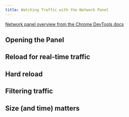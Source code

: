 ```yaml
---
title: Watching Traffic with the Network Panel
---
```



[Network panel overview from the Chrome DevTools docs](https://developer.chrome.com/devtools/docs/network)


## Opening the Panel

## Reload for real-time traffic

## Hard reload

## Filtering traffic

## Size (and time) matters


